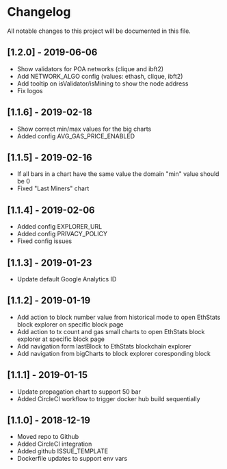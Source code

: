 # Changelog
All notable changes to this project will be documented in this file.

## [1.2.0] - 2019-06-06
- Show validators for POA networks (clique and ibft2)
- Add NETWORK_ALGO config (values: ethash, clique, ibft2)
- Add tooltip on isValidator/isMining to show the node address
- Fix logos

## [1.1.6] - 2019-02-18
- Show correct min/max values for the big charts
- Added config AVG_GAS_PRICE_ENABLED

## [1.1.5] - 2019-02-16
- If all bars in a chart have the same value the domain "min" value should be 0
- Fixed "Last Miners" chart

## [1.1.4] - 2019-02-06
- Added config EXPLORER_URL
- Added config PRIVACY_POLICY
- Fixed config issues

## [1.1.3] - 2019-01-23
- Update default Google Analytics ID

## [1.1.2] - 2019-01-19
- Add action to block number value from historical mode to open EthStats block explorer on specific block page
- Add action to tx count and gas small charts to open EthStats block explorer at specific block page
- Add navigation form lastBlock to EthStats blockchain explorer
- Add navigation from bigCharts to block explorer coresponding block

## [1.1.1] - 2019-01-15
- Update propagation chart to support 50 bar
- Added CircleCI workflow to trigger docker hub build sequentially

## [1.1.0] - 2018-12-19
- Moved repo to Github
- Added CircleCI integration
- Added github ISSUE_TEMPLATE 
- Dockerfile updates to support env vars
